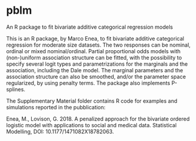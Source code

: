 # pblm
An R package to fit bivariate additive categorical regression models

This is an R package, by Marco Enea, to fit bivariate additive categorical regression for moderate size datasets. The two responses can be nominal, ordinal or mixed nominal/ordinal. Partial proportional odds models with (non-)uniform association structure can be fitted, with the possibility to specify several logit types and parametrizations for the marginals and the association, including the Dale model. The marginal parameters and the association structure can also be smoothed, and/or the parameter space regularized, by using penalty terms. The package also implements P-splines. 

The Supplementary Material folder contains R code for examples and simulations reported in the pubblication: 

Enea, M., Lovison, G. 2018. A penalized approach for the bivariate ordered logistic model with applications to social and medical data. Statistical Modelling, DOI: 10.1177/1471082X18782063.  
